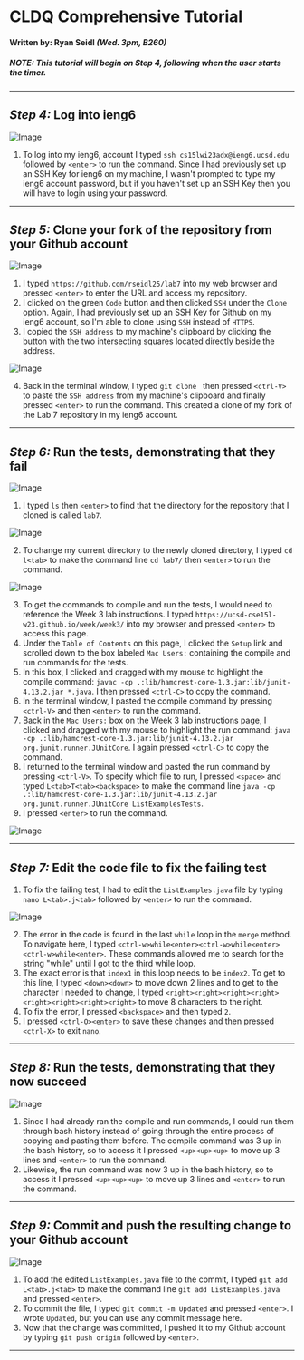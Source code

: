 # CLDQ Comprehensive Tutorial
#### Written by: Ryan Seidl *(Wed. 3pm, B260)*
##### *NOTE: This tutorial will begin on Step 4, following when the user starts the timer.*
---
## *Step 4:* Log into ieng6
![Image](step4.png)
1. To log into my ieng6, account I typed `ssh cs15lwi23adx@ieng6.ucsd.edu` followed by `<enter>` to run the command. Since I had previously set up an SSH Key for ieng6 on my machine, I wasn't prompted to type my ieng6 account password, but if you haven't set up an SSH Key then you will have to login using your password.

---
## *Step 5:* Clone your fork of the repository from your Github account
![Image](step5-1.png)

1. I typed `https://github.com/rseidl25/lab7` into my web browser and 
pressed `<enter>` to enter the URL and access my repository.
2. I clicked on the green `Code` button and then clicked `SSH` under the `Clone` option. Again, I had
previously set up an SSH Key for Github on my ieng6 account, so I'm able to clone using `SSH` instead of `HTTPS`.
3. I copied the `SSH address` to my machine's clipboard by clicking the button with the two intersecting squares located directly beside the address. 
 
![Image](step5-2.png)
 
4. Back in the terminal window, I typed `git clone ` then pressed `<ctrl-V>` to paste the `SSH address` from my
machine's clipboard and finally pressed `<enter>` to run the command. This created a clone of my fork of the Lab 7 repository in my ieng6 account.

---
## *Step 6:* Run the tests, demonstrating that they fail
![Image](step6-1.png)

1. I typed `ls` then `<enter>` to find that the directory for the repository that I cloned is called `lab7`.

![Image](step6-2.png)

2. To change my current directory to the newly cloned directory, I typed `cd l<tab>` to make the command line
`cd lab7/` then `<enter>` to run the command.

![Image](step6-3.png)

3. To get the commands to compile and run the tests, I would need to reference the Week 3 lab instructions.
I typed `https://ucsd-cse15l-w23.github.io/week/week3/` into my browser and pressed `<enter>` to access this page.
4. Under the `Table of Contents` on this page, I clicked the `Setup` link and scrolled down to the box labeled `Mac Users:`
containing the compile and run commands for the tests.
5. In this box, I clicked and dragged with my mouse to highlight the compile command: 
`javac -cp .:lib/hamcrest-core-1.3.jar:lib/junit-4.13.2.jar *.java`. I then pressed `<ctrl-C>` to copy the command.
6. In the terminal window, I pasted the compile command by pressing `<ctrl-V>` and then `<enter>` to run the command.
7. Back in the `Mac Users:` box on the Week 3 lab instructions page, I clicked and dragged with my mouse to 
highlight the run command: `java -cp .:lib/hamcrest-core-1.3.jar:lib/junit-4.13.2.jar org.junit.runner.JUnitCore`. 
I again pressed `<ctrl-C>` to copy the command.
8. I returned to the terminal window and pasted the run command by pressing `<ctrl-V>`. To specify which file to run, 
I pressed `<space>` and typed `L<tab>T<tab><backspace>` to make the command line 
`java -cp .:lib/hamcrest-core-1.3.jar:lib/junit-4.13.2.jar org.junit.runner.JUnitCore ListExamplesTests`.
9. I pressed `<enter>` to run the command.

![Image](step6-4.png)

---
## *Step 7:* Edit the code file to fix the failing test

1. To fix the failing test, I had to edit the `ListExamples.java` file by typing 
`nano L<tab>.j<tab>` followed by `<enter>` to run the command.

![Image](step7.png)

2. The error in the code is found in the last `while` loop in the `merge` method. To navigate here, I typed
`<ctrl-w>while<enter><ctrl-w>while<enter><ctrl-w>while<enter>`. These commands allowed me to search for the string "while" until I got to the third while loop.
3. The exact error is that `index1` in this loop needs to be `index2`. To get to this line, I typed 
`<down><down>` to move down 2 lines and to get to the character I needed to change, I typed 
`<right><right><right><right><right><right><right><right>` to move 8 characters to the right.
4. To fix the error, I pressed `<backspace>` and then typed `2`.
5. I pressed `<ctrl-O><enter>` to save these changes and then pressed `<ctrl-X>` to exit `nano`.

---
## *Step 8:* Run the tests, demonstrating that they now succeed

![Image](step8.png)

1. Since I had already ran the compile and run commands, I could run them through bash history instead of 
going through the entire process of copying and pasting them before. The compile command was 3 up in the 
bash history, so to access it I pressed `<up><up><up>` to move up 3 lines and `<enter>` to run the command.
2. Likewise, the run command was now 3 up in the bash history, so to access it I pressed `<up><up><up>` to move up 3 lines and `<enter>` to run the command.

---
## *Step 9:* Commit and push the resulting change to your Github account

![Image](step9.png)

1. To add the edited `ListExamples.java` file to the commit, I typed `git add L<tab>.j<tab>` to make 
the command line `git add ListExamples.java` and pressed `<enter>`.
2. To commit the file, I typed `git commit -m Updated` and pressed `<enter>`. I wrote `Updated`, but you can use any commit message here.
3. Now that the change was committed, I pushed it to my Github account by typing `git push origin` followed by `<enter>`.

---
